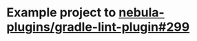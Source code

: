 # Example project to [nebula-plugins/gradle-lint-plugin#299](https://github.com/nebula-plugins/gradle-lint-plugin/issues/299)
